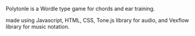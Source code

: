 Polytonle is a Wordle type game for chords and ear training.

made using Javascript, HTML, CSS, Tone.js library for audio, and Vexflow library for music notation.
